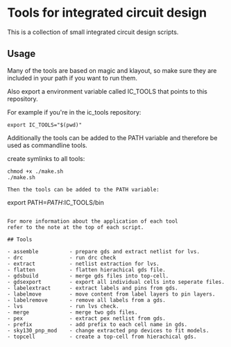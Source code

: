 # Tools for integrated circuit design

This is a collection of small integrated circuit design scripts.

## Usage

Many of the tools are based on magic and klayout, so make sure they are
included in your path if you want to run them. 

Also export a environment variable called IC_TOOLS that points
to this repository.

For example if you're in the ic_tools repository: 

```
export IC_TOOLS="$(pwd)"
```

Additionally the tools can be added to the PATH variable
and therefore be used as commandline tools. 

create symlinks to all tools:
```
chmod +x ./make.sh
./make.sh

Then the tools can be added to the PATH variable:

```
export PATH=$PATH:$IC_TOOLS/bin
```

For more information about the application of each tool 
refer to the note at the top of each script.

## Tools

- assemble          - prepare gds and extract netlist for lvs.
- drc               - run drc check
- extract           - netlist extraction for lvs.
- flatten           - flatten hierachical gds file.
- gdsbuild          - merge gds files into top-cell.
- gdsexport         - export all individual cells into seperate files.
- labelextract      - extract labels and pins from gds.
- labelmove         - move content from label layers to pin layers.
- labelremove       - remove all labels from a gds.
- lvs               - run lvs check.
- merge             - merge two gds files.
- pex               - extract pex netlist from gds.
- prefix            - add prefix to each cell name in gds.
- sky130_pnp_mod    - change extracted pnp devices to fit models.
- topcell           - create a top-cell from hierachical gds.



